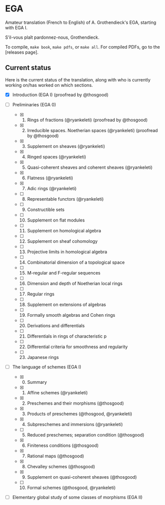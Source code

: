 # EGA

Amateur translation (French to English) of A. Grothendieck's EGA, starting with EGA I.

S’il-vous plaît pardonnez-nous, Grothendieck.

To compile, `make book`, `make pdfs`, or `make all`.
For compiled PDFs, go to the [releases page].

## Current status

Here is the current status of the translation, along with who is currently working on/has worked on which sections.

- [x] Introduction (EGA I) (proofread by @thosgood)
- [ ] Preliminaries (EGA 0)
    + [x] 1. Rings of fractions (@ryankeleti) (proofread by @thosgood)
    + [x] 2. Irreducible spaces. Noetherian spaces (@ryankeleti) (proofread by @thosgood)
    + [x] 3. Supplement on sheaves (@ryankeleti)
    + [x] 4. Ringed spaces (@ryankeleti)
    + [x] 5. Quasi-coherent sheaves and coherent sheaves (@ryankeleti)
    + [x] 6. Flatness (@ryankeleti)
    + [x] 7. Adic rings (@ryankeleti)
    + [ ] 8. Representable functors (@ryankeleti)
    + [ ] 9. Constructible sets
    + [ ] 10. Supplement on flat modules
    + [ ] 11. Supplement on homological algebra
    + [ ] 12. Supplement on sheaf cohomology
    + [ ] 13. Projective limits in homological algebra
    + [ ] 14. Combinatorial dimension of a topological space
    + [ ] 15. M-regular and F-regular sequences
    + [ ] 16. Dimension and depth of Noetherian local rings
    + [ ] 17. Regular rings
    + [ ] 18. Supplement on extensions of algebras
    + [ ] 19. Formally smooth algebras and Cohen rings
    + [ ] 20. Derivations and differentials
    + [ ] 21. Differentials in rings of characteristic p
    + [ ] 22. Differential criteria for smoothness and regularity
    + [ ] 23. Japanese rings
- [ ] The language of schemes (EGA I)
    + [x] 0. Summary
    + [x] 1. Affine schemes (@ryankeleti)
    + [x] 2. Preschemes and their morphisms (@thosgood)
    + [x] 3. Products of preschemes (@thosgood, @ryankeleti)
    + [x] 4. Subpreschemes and immersions (@ryankeleti)
    + [ ] 5. Reduced preschemes; separation condition (@thosgood)
    + [x] 6. Finiteness conditions (@thosgood)
    + [x] 7. Rational maps (@thosgood)
    + [x] 8. Chevalley schemes (@thosgood)
    + [x] 9. Supplement on quasi-coherent sheaves (@thosgood)
    + [ ] 10. Formal schemes (@thosgood, @ryankeleti)
- [ ] Elementary global study of some classes of morphisms (EGA II)

